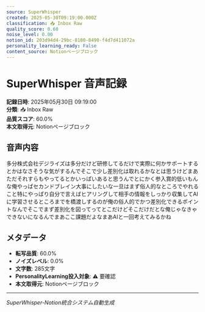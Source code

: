 ```yaml
---
source: SuperWhisper
created: 2025-05-30T09:19:00.000Z
classification: 📥 Inbox Raw
quality_score: 0.60
noise_level: 0.00
notion_id: 203d94d4-29bc-8180-8490-f4d7d411072a
personality_learning_ready: False
content_source: Notionページブロック
---
```


# SuperWhisper 音声記録

**記録日時**: 2025年05月30日 09:19:00  
**分類**: 📥 Inbox Raw  
**品質スコア**: 60.0%  
**本文取得元**: Notionページブロック

## 音声内容

多分株式会社デジライズは多分だけど研修してるだけで実際に何かサポートするとかはなさそうな気がするんでそこで少し差別化は取れるかなとは思うけどまあただそれすらもやってるとかいっぱいあると思うんでとにかく参入賞的低いもんな俺やっぱセカンドブレイン大事にしたいな一旦はまず俗人的なところでやれること特にやっぱり自分で言えばヒアリングして相手の情報をしっかり収集してAIに学習させるところまでを橋渡しするのが俺の俗人的でかつ差別化できるポイントなんでそこでまず差別化を図ってってとこだけどそこだけだとな俺じゃなきゃできないになるんでまあここ課題だよなまあAIと一回考えてみるかね

## メタデータ

- **転写品質**: 60.0%
- **ノイズレベル**: 0.0%
- **文字数**: 285文字
- **PersonalityLearning投入対象**: ⚠️ 要確認
- **本文取得元**: Notionページブロック

---
*SuperWhisper-Notion統合システム自動生成*
